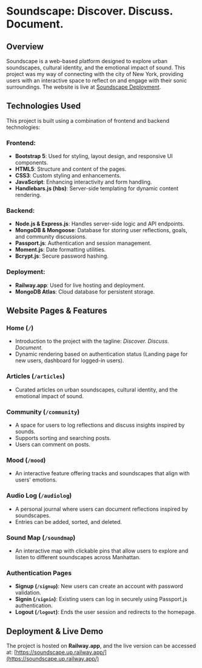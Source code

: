 # Soundscape: Discover. Discuss. Document.

## Overview

Soundscape is a web-based platform designed to explore urban soundscapes, cultural identity, and the emotional impact of sound. This project was my way of connecting with the city of New York, providing users with an interactive space to reflect on and engage with their sonic surroundings. The website is live at [Soundscape Deployment](https://soundscape.up.railway.app/).

## Technologies Used

This project is built using a combination of frontend and backend technologies:

### Frontend:

- **Bootstrap 5**: Used for styling, layout design, and responsive UI components.
- **HTML5**: Structure and content of the pages.
- **CSS3**: Custom styling and enhancements.
- **JavaScript**: Enhancing interactivity and form handling.
- **Handlebars.js (hbs)**: Server-side templating for dynamic content rendering.

### Backend:

- **Node.js & Express.js**: Handles server-side logic and API endpoints.
- **MongoDB & Mongoose**: Database for storing user reflections, goals, and community discussions.
- **Passport.js**: Authentication and session management.
- **Moment.js**: Date formatting utilities.
- **Bcrypt.js**: Secure password hashing.

### Deployment:

- **Railway.app**: Used for live hosting and deployment.
- **MongoDB Atlas**: Cloud database for persistent storage.

## Website Pages & Features

### Home (`/`)

- Introduction to the project with the tagline: _Discover. Discuss. Document._
- Dynamic rendering based on authentication status (Landing page for new users, dashboard for logged-in users).

### Articles (`/articles`)

- Curated articles on urban soundscapes, cultural identity, and the emotional impact of sound.

### Community (`/community`)

- A space for users to log reflections and discuss insights inspired by sounds.
- Supports sorting and searching posts.
- Users can comment on posts.

### Mood (`/mood`)

- An interactive feature offering tracks and soundscapes that align with users' emotions.

### Audio Log (`/audiolog`)

- A personal journal where users can document reflections inspired by soundscapes.
- Entries can be added, sorted, and deleted.

### Sound Map (`/soundmap`)

- An interactive map with clickable pins that allow users to explore and listen to different soundscapes across Manhattan.

### Authentication Pages

- **Signup (`/signup`)**: New users can create an account with password validation.
- **Signin (`/signin`)**: Existing users can log in securely using Passport.js authentication.
- **Logout (`/logout`)**: Ends the user session and redirects to the homepage.

## Deployment & Live Demo

The project is hosted on **Railway.app**, and the live version can be accessed at:
[https://soundscape.up.railway.app/](https://soundscape.up.railway.app/)
